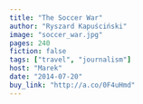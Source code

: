 ```yaml
---
title: "The Soccer War"
author: "Ryszard Kapuściński"
image: "soccer_war.jpg"
pages: 240
fiction: false
tags: ["travel", "journalism"]
host: "Marek"
date: "2014-07-20"
buy_link: "http://a.co/0F4uHmd"
---
```

